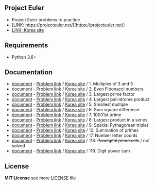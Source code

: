 ## Project Euler
* Project Euler problems to practice
* [LINK: https://projecteuler.net/](https://projecteuler.net/)
* [LINK: Korea site](http://euler.synap.co.kr/)

## Requirements

* Python 3.6+


## Documentation

* [document](doc/problems_1.md) - [Problem link](https://projecteuler.net/problem=1) / [Korea site](http://euler.synap.co.kr/prob_detail.php?id=1) / 1. Multiples of 3 and 5
* [document](doc/problems_2.md) - [Problem link](https://projecteuler.net/problem=2) / [Korea site](http://euler.synap.co.kr/prob_detail.php?id=2) / 2. Even Fibonacci numbers
* [document](doc/problems_3.md) - [Problem link](https://projecteuler.net/problem=3) / [Korea site](http://euler.synap.co.kr/prob_detail.php?id=3) / 3. Largest prime factor
* [document](doc/problems_4.md) - [Problem link](https://projecteuler.net/problem=4) / [Korea site](http://euler.synap.co.kr/prob_detail.php?id=4) / 4. Largest palindrome product
* [document](doc/problems_5.md) - [Problem link](https://projecteuler.net/problem=5) / [Korea site](http://euler.synap.co.kr/prob_detail.php?id=5) / 5. Smallest multiple
* [document](doc/problems_6.md) - [Problem link](https://projecteuler.net/problem=6) / [Korea site](http://euler.synap.co.kr/prob_detail.php?id=6) / 6. Sum square difference
* [document](doc/problems_7.md) - [Problem link](https://projecteuler.net/problem=7) / [Korea site](http://euler.synap.co.kr/prob_detail.php?id=7) / 7. 10001st prime
* [document](doc/problems_8.md) - [Problem link](https://projecteuler.net/problem=8) / [Korea site](http://euler.synap.co.kr/prob_detail.php?id=8) / 8. Largest product in a series
* [document](doc/problems_9.md) - [Problem link](https://projecteuler.net/problem=9) / [Korea site](http://euler.synap.co.kr/prob_detail.php?id=9) / 9. Special Pythagorean triplet
* [document](doc/problems_10.md) - [Problem link](https://projecteuler.net/problem=10) / [Korea site](http://euler.synap.co.kr/prob_detail.php?id=10) / 10. Summation of primes
* [document](doc/problems_17.md) - [Problem link](https://projecteuler.net/problem=17) / [Korea site](http://euler.synap.co.kr/prob_detail.php?id=17) / 17. Number letter counts
* [document](doc/problems_118.md) - [Problem link](https://projecteuler.net/problem=118) / [Korea site](http://euler.synap.co.kr/prob_detail.php?id=118) / 118. ~~Pandigital prime sets~~ / not solved
* [document](doc/problems_119.md) - [Problem link](https://projecteuler.net/problem=119) / [Korea site](http://euler.synap.co.kr/prob_detail.php?id=119) / 119. Digit power sum


## License

**MIT License** see more [LICENSE](LICENSE.md) file
